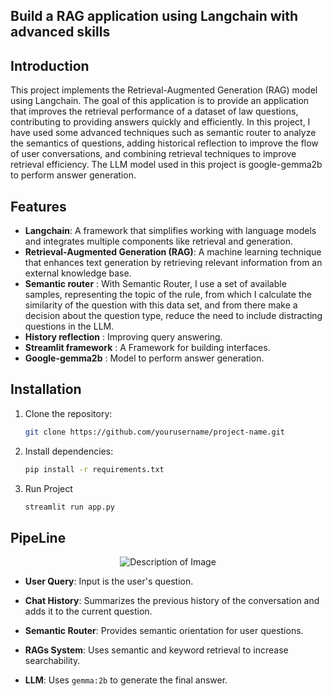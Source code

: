 ## Build a RAG application using Langchain with advanced skills

## Introduction

This project implements the Retrieval-Augmented Generation (RAG) model using Langchain. The goal of this application is to provide an application that improves the retrieval performance of a dataset of law questions, contributing to providing answers quickly and efficiently. In this project, I have used some advanced techniques such as semantic router to analyze the semantics of questions, adding historical reflection to improve the flow of user conversations, and combining retrieval techniques to improve retrieval efficiency. The LLM model used in this project is google-gemma2b to perform answer generation.

## Features
- **Langchain**: A framework that simplifies working with language models and integrates multiple components like retrieval and generation.
- **Retrieval-Augmented Generation (RAG)**: A machine learning technique that enhances text generation by retrieving relevant information from an external knowledge base.
- **Semantic router** : With Semantic Router, I use a set of available samples, representing the topic of the rule, from which I calculate the similarity of the question with this data set, and from there make a decision about the question type, reduce the need to include distracting questions in the LLM.
- **History reflection** : Improving query answering.
- **Streamlit framework** : A Framework for building interfaces.
- **Google-gemma2b** : Model to perform answer generation.

## Installation

1. Clone the repository:
   ```bash
   git clone https://github.com/yourusername/project-name.git

3. Install dependencies:
   ```bash
   pip install -r requirements.txt
   
6. Run Project
   ```bash
   streamlit run app.py

## PipeLine

<div align="center">
  <img src="https://drive.google.com/uc?export=view&id=1B2uuPGstZ87rDzVufZu8o46oYC1XNdev" alt="Description of Image">
</div>

- **User Query**:  Input is the user's question.

- **Chat History**:  Summarizes the previous history of the conversation and adds it to the current question.

- **Semantic Router**:  Provides semantic orientation for user questions.

- **RAGs System**:   Uses semantic and keyword retrieval to increase searchability.

- **LLM**:  Uses `gemma:2b` to generate the final answer.
